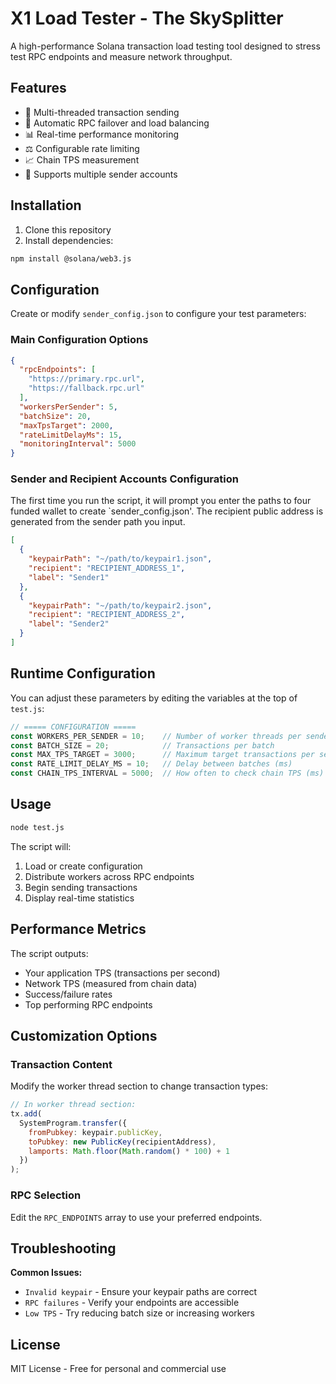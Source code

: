 # X1 Load Tester - The SkySplitter

A high-performance Solana transaction load testing tool designed to stress test RPC endpoints and measure network throughput.

## Features

- 🚀 Multi-threaded transaction sending
- 🔀 Automatic RPC failover and load balancing
- 📊 Real-time performance monitoring
- ⚖️ Configurable rate limiting
- 📈 Chain TPS measurement
- 🔑 Supports multiple sender accounts

## Installation

1. Clone this repository
2. Install dependencies:
```bash
npm install @solana/web3.js
```

## Configuration

Create or modify `sender_config.json` to configure your test parameters:

### Main Configuration Options

```json
{
  "rpcEndpoints": [
    "https://primary.rpc.url",
    "https://fallback.rpc.url"
  ],
  "workersPerSender": 5,
  "batchSize": 20,
  "maxTpsTarget": 2000,
  "rateLimitDelayMs": 15,
  "monitoringInterval": 5000
}
```

### Sender and Recipient Accounts Configuration

The first time you run the script, it will prompt you enter the paths to four funded wallet to create `sender_config.json'. The recipient public address is generated from the sender path you input.

```json
[
  {
    "keypairPath": "~/path/to/keypair1.json",
    "recipient": "RECIPIENT_ADDRESS_1",
    "label": "Sender1"
  },
  {
    "keypairPath": "~/path/to/keypair2.json",
    "recipient": "RECIPIENT_ADDRESS_2",
    "label": "Sender2"
  }
]
```

## Runtime Configuration

You can adjust these parameters by editing the variables at the top of `test.js`:

```javascript
// ===== CONFIGURATION =====
const WORKERS_PER_SENDER = 10;    // Number of worker threads per sender
const BATCH_SIZE = 20;            // Transactions per batch
const MAX_TPS_TARGET = 3000;      // Maximum target transactions per second
const RATE_LIMIT_DELAY_MS = 10;   // Delay between batches (ms)
const CHAIN_TPS_INTERVAL = 5000;  // How often to check chain TPS (ms)
```

## Usage

```bash
node test.js
```

The script will:
1. Load or create configuration
2. Distribute workers across RPC endpoints
3. Begin sending transactions
4. Display real-time statistics

## Performance Metrics

The script outputs:
- Your application TPS (transactions per second)
- Network TPS (measured from chain data)
- Success/failure rates
- Top performing RPC endpoints

## Customization Options

### Transaction Content
Modify the worker thread section to change transaction types:
```javascript
// In worker thread section:
tx.add(
  SystemProgram.transfer({
    fromPubkey: keypair.publicKey,
    toPubkey: new PublicKey(recipientAddress),
    lamports: Math.floor(Math.random() * 100) + 1
  })
);
```

### RPC Selection
Edit the `RPC_ENDPOINTS` array to use your preferred endpoints.

## Troubleshooting

**Common Issues:**
- `Invalid keypair` - Ensure your keypair paths are correct
- `RPC failures` - Verify your endpoints are accessible
- `Low TPS` - Try reducing batch size or increasing workers

## License

MIT License - Free for personal and commercial use
